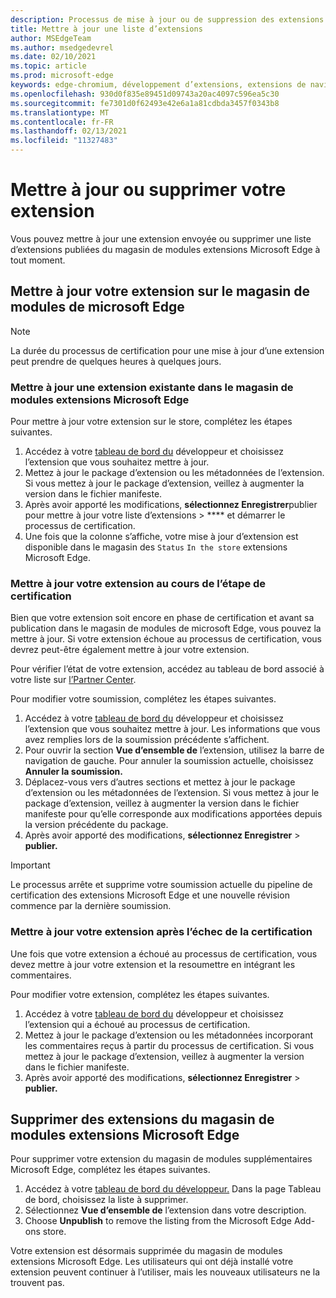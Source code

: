 ```yaml
---
description: Processus de mise à jour ou de suppression des extensions du magasin de modules extensions Microsoft Edge
title: Mettre à jour une liste d’extensions
author: MSEdgeTeam
ms.author: msedgedevrel
ms.date: 02/10/2021
ms.topic: article
ms.prod: microsoft-edge
keywords: edge-chromium, développement d’extensions, extensions de navigateur, extensions, extensions, centre de partenaires, développeur
ms.openlocfilehash: 930d0f835e89451d09743a20ac4097c596ea5c30
ms.sourcegitcommit: fe7301d0f62493e42e6a1a81cdbda3457f0343b8
ms.translationtype: MT
ms.contentlocale: fr-FR
ms.lasthandoff: 02/13/2021
ms.locfileid: "11327483"
---
```

# Mettre à jour ou supprimer votre extension  

Vous pouvez mettre à jour une extension envoyée ou supprimer une liste d’extensions publiées du magasin de modules extensions Microsoft Edge à tout moment.  

## Mettre à jour votre extension sur le magasin de modules de microsoft Edge  

> [!NOTE]
> La durée du processus de certification pour une mise à jour d’une extension peut prendre de quelques heures à quelques jours.  

### Mettre à jour une extension existante dans le magasin de modules extensions Microsoft Edge  

Pour mettre à jour votre extension sur le store, complétez les étapes suivantes.  

1.  Accédez à votre [tableau de bord du][MicrosoftPartnerCenter] développeur et choisissez l’extension que vous souhaitez mettre à jour.  
1.  Mettez à jour le package d’extension ou les métadonnées de l’extension.  Si vous mettez à jour le package d’extension, veillez à augmenter la version dans le fichier manifeste.  
1.  Après avoir apporté les modifications, **sélectionnez Enregistrer**publier pour mettre à jour votre liste d’extensions  >  **** et démarrer le processus de certification.  
1.  Une fois que la colonne s’affiche, votre mise à jour d’extension est disponible dans le magasin des `Status` `In the store` extensions Microsoft Edge.  
    
### Mettre à jour votre extension au cours de l’étape de certification  

Bien que votre extension soit encore en phase de certification et avant sa publication dans le magasin de modules de microsoft Edge, vous pouvez la mettre à jour. Si votre extension échoue au processus de certification, vous devrez peut-être également mettre à jour votre extension.    

Pour vérifier l’état de votre extension, accédez au tableau de bord associé à votre liste sur [l’Partner Center][MicrosoftPartnerCenter].  

Pour modifier votre soumission, complétez les étapes suivantes.  

1.  Accédez à votre [tableau de bord du][MicrosoftPartnerCenter] développeur et choisissez l’extension que vous souhaitez mettre à jour.  Les informations que vous avez remplies lors de la soumission précédente s’affichent.  
1.  Pour ouvrir la section **Vue d’ensemble de** l’extension, utilisez la barre de navigation de gauche.  Pour annuler la soumission actuelle, choisissez **Annuler la soumission.**  
1.  Déplacez-vous vers d’autres sections et mettez à jour le package d’extension ou les métadonnées de l’extension.  Si vous mettez à jour le package d’extension, veillez à augmenter la version dans le fichier manifeste pour qu’elle corresponde aux modifications apportées depuis la version précédente du package.  
1.  Après avoir apporté des modifications, **sélectionnez Enregistrer**  >  **publier.**  
    
> [!IMPORTANT]
> Le processus arrête et supprime votre soumission actuelle du pipeline de certification des extensions Microsoft Edge et une nouvelle révision commence par la dernière soumission.  

### Mettre à jour votre extension après l’échec de la certification  

Une fois que votre extension a échoué au processus de certification, vous devez mettre à jour votre extension et la resoumettre en intégrant les commentaires.  

Pour modifier votre extension, complétez les étapes suivantes.  

1.  Accédez à votre [tableau de bord du][MicrosoftPartnerCenter] développeur et choisissez l’extension qui a échoué au processus de certification.  
1.  Mettez à jour le package d’extension ou les métadonnées incorporant les commentaires reçus à partir du processus de certification.  Si vous mettez à jour le package d’extension, veillez à augmenter la version dans le fichier manifeste.  
1.  Après avoir apporté des modifications, **sélectionnez Enregistrer**  >  **publier.**  
    
## Supprimer des extensions du magasin de modules extensions Microsoft Edge  

Pour supprimer votre extension du magasin de modules supplémentaires Microsoft Edge, complétez les étapes suivantes.  

1.  Accédez à votre [tableau de bord du développeur.][MicrosoftPartnerCenter]  Dans la page Tableau de bord, choisissez la liste à supprimer.  
1.  Sélectionnez **Vue d’ensemble de** l’extension dans votre description.  
1.  Choose **Unpublish** to remove the listing from the Microsoft Edge Add-ons store.  
    
Votre extension est désormais supprimée du magasin de modules extensions Microsoft Edge.  Les utilisateurs qui ont déjà installé votre extension peuvent continuer à l’utiliser, mais les nouveaux utilisateurs ne la trouvent pas.  

<!-- links -->  

[MicrosoftPartnerCenter]: https://partner.microsoft.com/dashboard/microsoftedge/public/login?ref=dd "Partner Center"  
